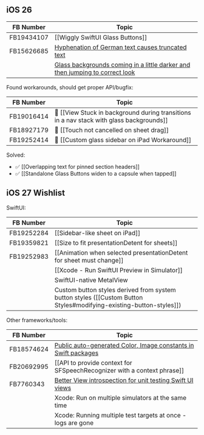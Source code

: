 ## iOS 26

| FB Number  | Topic                                                                                                                                 |
| ---------- | ------------------------------------------------------------------------------------------------------------------------------------- |
| FB19434107 | [[Wiggly SwiftUI Glass Buttons]]                                                                                                      |
| FB15626685 | [Hyphenation of German text causes truncated text](https://github.com/ralfebert/WrongLineBreaksExample)                               |
|            | [Glass backgrounds coming in a little darker and then jumping to correct look](https://mastodon.social/@ralfebert/115173213715746876) |

Found workarounds, should get proper API/bugfix:

| FB Number  | Topic                                                                                    |
| ---------- | ---------------------------------------------------------------------------------------- |
| FB19016414 | 🛟 [[View Stuck in background during transitions in a nav stack with glass backgrounds]] |
| FB18927179 | 🛟 [[Touch not cancelled on sheet drag]]                                                 |
| FB19252414 | 🛟 [[Custom glass sidebar on iPad Workaround]]                                           |

Solved:

* ✅ [[Overlapping text for pinned section headers]]
* ✅ [[Standalone Glass Buttons widen to a capsule when tapped]]

## iOS 27 Wishlist

SwiftUI:

| FB Number  | Topic                                                                                                              |
| ---------- | ------------------------------------------------------------------------------------------------------------------ |
| FB19252284 | [[Sidebar-like sheet on iPad]]                                                                                     |
| FB19359821 | [[Size to fit presentationDetent for sheets]]                                                                      |
| FB19252983 | [[Animation when selected presentationDetent for sheet must change]]                                               |
|            | [[Xcode - Run SwiftUI Preview in Simulator]]                                                                       |
|            | SwiftUI-native MetalView                                                                                           |
|            | Custom button styles derived from system button styles ([[Custom Button Styles#modifying-existing-button-styles]]) |

Other frameworks/tools:

| FB Number  | Topic                                                                                                                                                   |
| ---------- | ------------------------------------------------------------------------------------------------------------------------------------------------------- |
| FB18574624 | [Public auto-generated Color, Image constants in Swift packages](https://forums.swift.org/t/xcode15-generated-imageresource-with-public-access/67293/9) |
| FB20692995 | [[API to  provide context for SFSpeechRecognizer with a context phrase]]                                                                                |
| FB7760343  | [Better View introspection for unit testing Swift UI views](https://mastodon.social/@ralfebert/115146012262473215)                                      |
|            | Xcode: Run on multiple simulators at the same time                                                                                                      |
|            | Xcode: Running multiple test targets at once - logs are gone                                                                                            |


